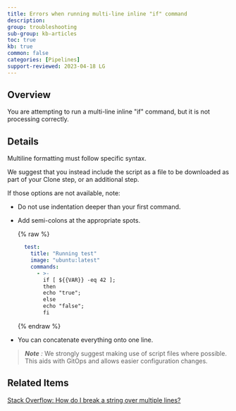 ```yaml
---
title: Errors when running multi-line inline "if" command
description: 
group: troubleshooting
sub-group: kb-articles
toc: true
kb: true
common: false
categories: [Pipelines]
support-reviewed: 2023-04-18 LG
---
```


## Overview

You are attempting to run a multi-line inline "if" command, but it is not
processing correctly.

## Details

Multiline formatting must follow specific syntax.

We suggest that you instead include the script as a file to be downloaded as part of your Clone step, or an additional step.

If those options are not available, note:

* Do not use indentation deeper than your first command.
* Add semi-colons at the appropriate spots.

    {% raw %}

    ```yaml
      test:
        title: "Running test"
        image: "ubuntu:latest"
        commands:
          - >-
            if [ ${{VAR}} -eq 42 ];
            then 
            echo "true";
            else 
            echo "false";
            fi
    ```

    {% endraw %}

* You can concatenate everything onto one line.

>_**Note** :_ We strongly suggest making use of script files where possible. This aids with GitOps and allows easier configuration changes.

## Related Items

[Stack Overflow: How do I break a string over multiple lines?](https://stackoverflow.com/questions/3790454/how-do-i-break-a-string-over-multiple-lines/21699210)
